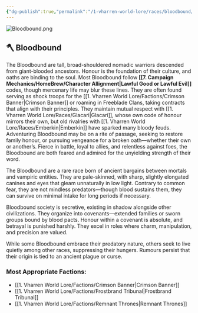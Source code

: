 ```yaml
---
{"dg-publish":true,"permalink":"/1-vharren-world-lore/races/bloodbound/"}
---
```


![Bloodbound.png](/img/user/z.%20Assets/Bloodbound.png)
## 🪓 **Bloodbound**

The Bloodbound are tall, broad-shouldered nomadic warriors descended from giant-blooded ancestors. Honour is the foundation of their culture, and oaths are binding to the soul. Most Bloodbound follow **[[7. Campaign Mechanics/HomeBrew/Character Allignment\|Lawful Good or Lawful Evil]]** codes, though mercenary life may blur these lines. They are often found serving as shock troops for the [[1. Vharren World Lore/Factions/Crimson Banner\|Crimson Banner]] or roaming in Freeblade Clans, taking contracts that align with their principles. They maintain mutual respect with [[1. Vharren World Lore/Races/Glacari\|Glacari]], whose own code of honour mirrors their own, but old rivalries with [[1. Vharren World Lore/Races/Emberkin\|Emberkin]] have sparked many bloody feuds. Adventuring Bloodbound may be on a rite of passage, seeking to restore family honour, or pursuing vengeance for a broken oath—whether their own or another’s. Fierce in battle, loyal to allies, and relentless against foes, the Bloodbound are both feared and admired for the unyielding strength of their word.

The Bloodbound are a rare race born of ancient bargains between mortals and vampiric entities. They are pale-skinned, with sharp, slightly elongated canines and eyes that gleam unnaturally in low light. Contrary to common fear, they are not mindless predators—though blood sustains them, they can survive on minimal intake for long periods if necessary.

Bloodbound society is secretive, existing in shadow alongside other civilizations. They organize into covenants—extended families or sworn groups bound by blood pacts. Honour within a covenant is absolute, and betrayal is punished harshly. They excel in roles where charm, manipulation, and precision are valued.

While some Bloodbound embrace their predatory nature, others seek to live quietly among other races, suppressing their hungers. Rumours persist that their origin is tied to an ancient plague or curse.

### **Most Appropriate Factions:**
- [[1. Vharren World Lore/Factions/Crimson Banner\|Crimson Banner]]
- [[1. Vharren World Lore/Factions/Frostbrand Tribunal\|Frostbrand Tribunal]]
- [[1. Vharren World Lore/Factions/Remnant Thrones\|Remnant Thrones]]

